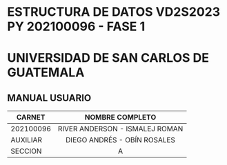 # ESTRUCTURA DE DATOS VD2S2023 PY 202100096 - FASE 1

# UNIVERSIDAD DE SAN CARLOS DE GUATEMALA
## MANUAL USUARIO


|**CARNET**  |      **NOMBRE COMPLETO**          |  
|----------|:-----------------------------------:|
|202100096 |  RIVER ANDERSON - ISMALEJ ROMAN     |    
| AUXILIAR |   DIEGO ANDRÉS - OBÍN ROSALES       |   
| SECCION  |                A                  |   

